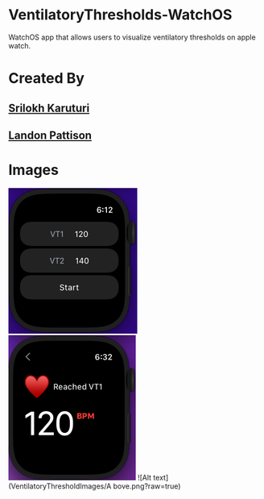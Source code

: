 # VentilatoryThresholds-WatchOS
WatchOS app that allows users to visualize ventilatory thresholds on apple watch. 

# Created By
## [Srilokh Karuturi](https://www.linkedin.com/in/srilokh-karuturi/)
## [Landon Pattison](https://www.linkedin.com/in/landonpattison/)
###### 

# Images
![Alt text](VentilatoryThresholdImages/Home.png?raw=true)
![Alt text](VentilatoryThresholdImages/Reached.png?raw=true)
![Alt text](VentilatoryThresholdImages/A bove.png?raw=true)

